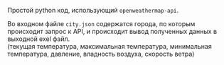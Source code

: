 Простой python код, использующий `openweathermap-api`.  

Во входном файле `city.json` содержатся города, по которым происходит запрос к API, и происходит вывод полученных данных в выходной exel файл.  
(текущая температура, максимальная температура, минимальная температура, давление, владность воздуха, скорость ветра)  
